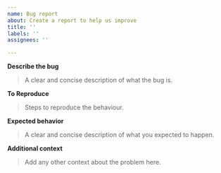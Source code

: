 ```yaml
---
name: Bug report
about: Create a report to help us improve
title: ''
labels: ''
assignees: ''

---
```


**Describe the bug**
> A clear and concise description of what the bug is.

**To Reproduce**
> Steps to reproduce the behaviour.

**Expected behavior**
> A clear and concise description of what you expected to happen.

**Additional context**
> Add any other context about the problem here.
